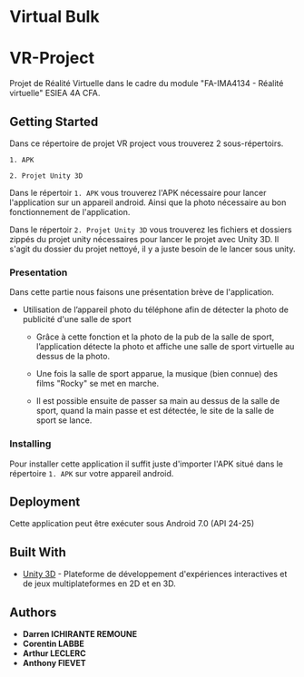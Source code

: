 # Virtual Bulk
# VR-Project
Projet de Réalité Virtuelle dans le cadre du module "FA-IMA4134 - Réalité virtuelle" ESIEA 4A CFA.

## Getting Started

Dans ce répertoire de projet VR project vous trouverez 2 sous-répertoirs.

`1. APK`

`2. Projet Unity 3D`

Dans le répertoir `1. APK` vous trouverez l'APK nécessaire pour lancer l'application sur un appareil android. Ainsi que la photo nécessaire au bon fonctionnement de l'application.

Dans le répertoir `2. Projet Unity 3D` vous trouverez les fichiers et dossiers zippés du projet unity nécessaires pour lancer le projet avec Unity 3D.
Il s'agit du dossier du projet nettoyé, il y a juste besoin de le lancer sous unity.

### Presentation

Dans cette partie nous faisons une présentation brève de l'application.

* Utilisation de l’appareil photo du téléphone afin de détecter la photo de publicité d'une salle de sport

  * Grâce à cette fonction et la photo de la pub de la salle de sport, l’application détecte la photo et affiche une salle de sport virtuelle au dessus de la photo.

  * Une fois la salle de sport apparue, la musique (bien connue) des films "Rocky" se met en marche.
  
  * Il est possible ensuite de passer sa main au dessus de la salle de sport, quand la main passe et est détectée, le site de la salle de sport se lance.

### Installing

Pour installer cette application il suffit juste d'importer l'APK situé dans le répertoire `1. APK` sur votre appareil android.

## Deployment

Cette application peut être exécuter sous Android 7.0 (API 24-25)

## Built With

* [Unity 3D](https://unity3d.com/fr/get-unity/download) - Plateforme de développement d'expériences interactives et de jeux multiplateformes en 2D et en 3D.

## Authors

* **Darren ICHIRANTE REMOUNE**
* **Corentin LABBE**
* **Arthur LECLERC**
* **Anthony FIEVET**

